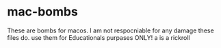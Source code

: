 # mac-bombs
These are bombs for macos.
I am not respocniable for any damage these files do.
use them for Educationals purpases ONLY!
a is a rickroll
